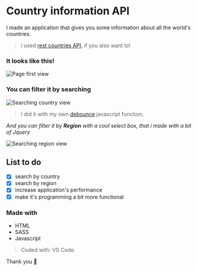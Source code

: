 # Country information API

I made an application that gives you some information about all the world's countries.
> i used [rest countries API](http://restcountries.eu/), if you also want to!

### It looks like this!

![Page first view](https://imgur.com/HPVgoxX.png)

### You can filter it by **searching**

![Searching country view](https://imgur.com/lg9HTS3.png)
> I did it with my own [debounce](https://www.geeksforgeeks.org/debouncing-in-javascript/) javascript function;

*And you can filter it by **Region** with a cool select box, that i made with a bit of Jquery*

![Searching region view](https://imgur.com/UgSB5BK.png)

## List to do

- [x] search by country
- [x] search by region
- [x] increase application's performance
- [x] make it's programming a bit more functional

### Made with

* HTML
* SASS
* Javascript

> Coded with: VS Code.

Thank you 👋

